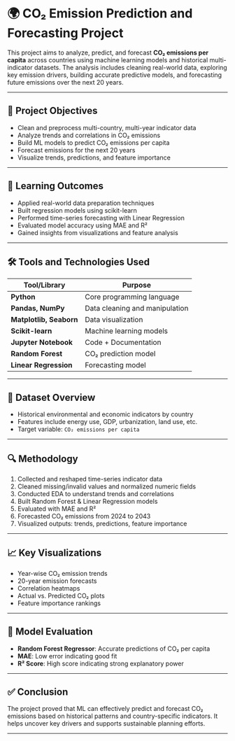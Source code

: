 # 🌍 CO₂ Emission Prediction and Forecasting Project

This project aims to analyze, predict, and forecast **CO₂ emissions per capita** across countries using machine learning models and historical multi-indicator datasets. The analysis includes cleaning real-world data, exploring key emission drivers, building accurate predictive models, and forecasting future emissions over the next 20 years.

---

## 📌 Project Objectives

- Clean and preprocess multi-country, multi-year indicator data
- Analyze trends and correlations in CO₂ emissions
- Build ML models to predict CO₂ emissions per capita
- Forecast emissions for the next 20 years
- Visualize trends, predictions, and feature importance

---

## 🧠 Learning Outcomes

- Applied real-world data preparation techniques  
- Built regression models using scikit-learn  
- Performed time-series forecasting with Linear Regression  
- Evaluated model accuracy using MAE and R²  
- Gained insights from visualizations and feature analysis  

---

## 🛠️ Tools and Technologies Used

| Tool/Library     | Purpose                          |
|------------------|----------------------------------|
| **Python**       | Core programming language        |
| **Pandas, NumPy**| Data cleaning and manipulation   |
| **Matplotlib, Seaborn** | Data visualization       |
| **Scikit-learn** | Machine learning models          |
| **Jupyter Notebook** | Code + Documentation        |
| **Random Forest** | CO₂ prediction model            |
| **Linear Regression** | Forecasting model           |

---

## 📁 Dataset Overview

- Historical environmental and economic indicators by country
- Features include energy use, GDP, urbanization, land use, etc.
- Target variable: `CO₂ emissions per capita`

---

## 🔍 Methodology

1. Collected and reshaped time-series indicator data
2. Cleaned missing/invalid values and normalized numeric fields
3. Conducted EDA to understand trends and correlations
4. Built Random Forest & Linear Regression models
5. Evaluated with MAE and R²
6. Forecasted CO₂ emissions from 2024 to 2043
7. Visualized outputs: trends, predictions, feature importance

---

## 📈 Key Visualizations

- Year-wise CO₂ emission trends  
- 20-year emission forecasts  
- Correlation heatmaps  
- Actual vs. Predicted CO₂ plots  
- Feature importance rankings  

---

## 🧪 Model Evaluation

- **Random Forest Regressor**: Accurate predictions of CO₂ per capita  
- **MAE**: Low error indicating good fit  
- **R² Score**: High score indicating strong explanatory power  

---

## ✅ Conclusion

The project proved that ML can effectively predict and forecast CO₂ emissions based on historical patterns and country-specific indicators. It helps uncover key drivers and supports sustainable planning efforts.

---
